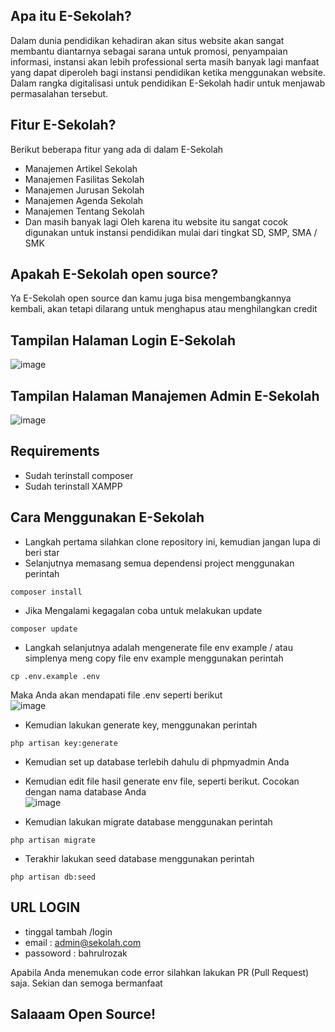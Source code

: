 ## Apa itu E-Sekolah?
Dalam dunia pendidikan kehadiran akan situs website akan sangat membantu diantarnya sebagai sarana untuk promosi, penyampaian informasi, instansi akan lebih professional serta masih banyak lagi manfaat yang dapat diperoleh bagi instansi pendidikan ketika menggunakan website. Dalam rangka digitalisasi untuk pendidikan E-Sekolah hadir untuk menjawab permasalahan tersebut. 

## Fitur E-Sekolah?
Berikut beberapa fitur yang ada di dalam E-Sekolah 
- Manajemen Artikel Sekolah
- Manajemen Fasilitas Sekolah
- Manajemen Jurusan Sekolah
- Manajemen Agenda Sekolah
- Manajemen Tentang Sekolah
- Dan masih banyak lagi 
Oleh karena itu website itu sangat cocok digunakan untuk instansi pendidikan mulai dari tingkat SD, SMP, SMA / SMK

## Apakah E-Sekolah open source?
Ya E-Sekolah open source dan kamu juga bisa mengembangkannya kembali, akan tetapi dilarang untuk menghapus atau menghilangkan credit

## Tampilan Halaman Login E-Sekolah
![image](https://user-images.githubusercontent.com/57394564/192224064-f8d23c7d-c433-41a2-ba7e-02b60a03592c.png)

## Tampilan Halaman Manajemen Admin E-Sekolah
![image](https://user-images.githubusercontent.com/57394564/192412620-48cb7583-1f6d-4eec-be06-cc89db8b3490.png)

## Requirements
- Sudah terinstall composer
- Sudah terinstall XAMPP

## Cara Menggunakan E-Sekolah
- Langkah pertama silahkan clone repository ini, kemudian jangan lupa di beri star
- Selanjutnya memasang semua dependensi project menggunakan perintah 
```dark
composer install
```
- Jika Mengalami kegagalan coba untuk melakukan update
```
composer update
```
- Langkah selanjutnya adalah mengenerate file env example / atau simplenya meng copy file env example menggunakan perintah
```
cp .env.example .env
```
Maka Anda akan mendapati file .env seperti berikut<br>
![image](https://user-images.githubusercontent.com/57394564/192418740-c6b2f37e-f04d-4c40-bbcd-3ba2cc223b6e.png)

- Kemudian lakukan generate key, menggunakan perintah
```
php artisan key:generate
```
- Kemudian set up database terlebih dahulu di phpmyadmin Anda
- Kemudian edit file hasil generate env file, seperti berikut. Cocokan dengan nama database Anda <br>
![image](https://user-images.githubusercontent.com/57394564/192418632-87676d7d-588f-4a22-9206-9bedb6662d0c.png)

- Kemudian lakukan migrate database menggunakan perintah
```
php artisan migrate
```
- Terakhir lakukan seed database menggunakan perintah
```
php artisan db:seed
```
## URL LOGIN
- tinggal tambah /login
- email : admin@sekolah.com
- passoword : bahrulrozak

Apabila Anda menemukan code error silahkan lakukan PR (Pull Request) saja. Sekian dan semoga bermanfaat
## Salaaam Open Source!
